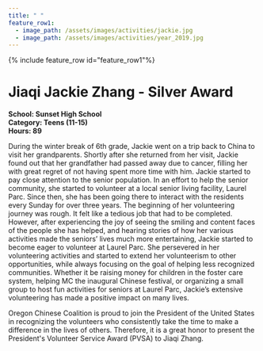 ```yaml
---
title: " "
feature_row1:
  - image_path: /assets/images/activities/jackie.jpg
  - image_path: /assets/images/activities/year_2019.jpg
---
```


{% include feature_row id="feature_row1"%}

# Jiaqi Jackie Zhang - Silver Award

**School: Sunset High School**  
**Category: Teens (11-15)**  
**Hours: 89**  

During the winter break of 6th grade, Jackie went on a trip back to China to visit her grandparents. Shortly after she returned from her visit, Jackie found out that her grandfather had passed away due to cancer, filling her with great regret of not having spent more time with him. Jackie started to pay close attention to the senior population. In an effort to help the senior community, she started to volunteer at a local senior living facility, Laurel Parc. Since then, she has been going there to interact with the residents every Sunday for over three years. The beginning of her volunteering journey was rough. It felt like a tedious job that had to be completed. However, after experiencing the joy of seeing the smiling and content faces of the people she has helped, and hearing stories of how her various activities made the seniors’ lives much more entertaining, Jackie started to become eager to volunteer at Laurel Parc. She persevered in her volunteering activities and started to extend her volunteerism to other opportunities, while always focusing on the goal of helping less recognized communities. Whether it be raising money for children in the foster care system, helping MC the inaugural Chinese festival, or organizing a small group to host fun activities for seniors at Laurel Parc, Jackie’s extensive volunteering has made a positive impact on many lives.

Oregon Chinese Coalition is proud to join the President of the United States in recognizing the volunteers who consistently take the time to make a difference in the lives of others. Therefore, it is a great honor to present the President's Volunteer Service Award (PVSA) to Jiaqi Zhang.
